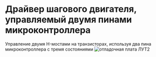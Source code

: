 # Драйвер шагового двигателя, управляемый двумя пинами микроконтроллера
Управление двумя H-мостами на транзисторах, используя два пина микроконтроллера с тремя состояниями
![отладочная плата ЛУТ2](https://user-images.githubusercontent.com/107491147/180856777-ffb5d63b-cd90-429a-af0f-fca7a33ca419.jpg)

